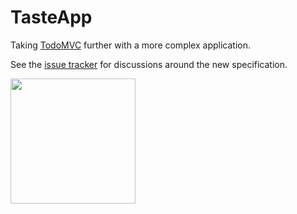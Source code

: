 TasteApp
========

Taking [TodoMVC](http://todomvc.com) further with a more complex application. 

See the [issue tracker](https://github.com/tastejs/TasteApp/issues) for discussions around the new specification.

<img src="http://tastejs.com/logo.png" width="200px"/>

